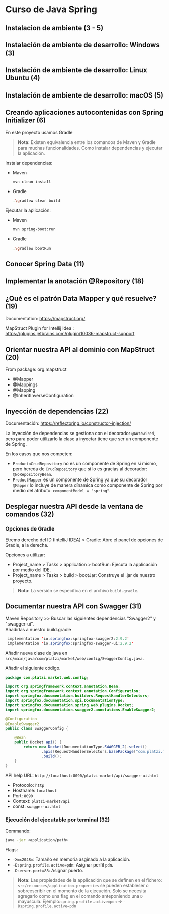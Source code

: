 # Curso de Java Spring

## Instalacion de ambiente (3 - 5)

## Instalación de ambiente de desarrollo: Windows (3)

## Instalación de ambiente de desarrollo: Linux Ubuntu (4)

## Instalación de ambiente de desarrollo: macOS (5)

## Creando aplicaciones autocontenidas con Spring Initializer (6)

En este proyecto usamos Gradle

> **Nota:** Existen equivalencia entre los comandos de Maven y Gradle para muchas funcionalidades. Como instalar dependencias y ejecutar la aplicación.

Instalar dependencias:

- Maven

    ```sh
    mvn clean install
    ```

- Gradle

    ```sh
    .\gradlew clean build
    ```

Ejecutar la aplicación:

- Maven

    ```sh
    mvn spring-boot:run
    ```

- Gradle

    ```sh
    .\gradlew bootRun
    ```

## Conocer Spring Data (11)

## Implementar la anotación @Repository (18)

## ¿Qué es el patrón Data Mapper y qué resuelve? (19)

Documentation: <https://mapstruct.org/>

MapStruct Plugin for Intellij Idea : <https://plugins.jetbrains.com/plugin/10036-mapstruct-support>

## Orientar nuestra API al dominio con MapStruct (20)

From package: org.mapstruct

- @Mapper
- @Mappings
- @Mapping
- @InheritInverseConfiguration

## Inyección de dependencias (22)

Documentación: <https://reflectoring.io/constructor-injection/>

La inyección de dependencias se gestiona con el decorador `@Autowired`, pero para poder utilizarlo la clase a inyectar tiene que ser un componente de Spring.

En los casos que nos competen:

- `ProductoCrudRepository` no es un componente de Spring en si mismo, pero hereda de `CrudRepository` que si lo es gracias al decorador: `@NoRepositoryBean`.
- `ProductMapper` es un componente de Spring ya que su decorador `@Mapper` lo incluye de manera dínamica como componente de Spring por medio del atributo: `componentModel = "spring"`.

## Desplegar nuestra API desde la ventana de comandos (32)

### Opciones de Gradle

Etremo derecho del ID (IntelliJ IDEA) > Gradle: Abre el panel de opciones de Gradle, a la derecha.

Opciones a utilizar:

- Project_name > Tasks > application > bootRun: Ejecuta la applicación por medio del IDE.
- Project_name > Tasks > build > bootJar: Construye el .jar de nuestro proyecto.

> **Nota:** La versión se especifica en el archivo `build.gradle`.

## Documentar nuestra API con Swagger (31)

Maven Repository >> Buscar las siguientes dependencias "Swagger2" y "swagger-ui".\
Añadirlas a nuestro build.gradle

```java
 implementation 'io.springfox:springfox-swagger2:2.9.2'
 implementation 'io.springfox:springfox-swagger-ui:2.9.2'
```

Añadir nueva clase de java en `src/main/java/com/platzi/market/web/config/SwaggerConfig.java`.

Añadir el siguiente código.

```java
package com.platzi.market.web.config;

import org.springframework.context.annotation.Bean;
import org.springframework.context.annotation.Configuration;
import springfox.documentation.builders.RequestHandlerSelectors;
import springfox.documentation.spi.DocumentationType;
import springfox.documentation.spring.web.plugins.Docket;
import springfox.documentation.swagger2.annotations.EnableSwagger2;

@Configuration
@EnableSwagger2
public class SwaggerConfig {

    @Bean
    public Docket api() {
        return new Docket(DocumentationType.SWAGGER_2).select()
                .apis(RequestHandlerSelectors.basePackage("com.platzi.market.web.controller"))
                .build();
    }
}

```

API help URL: `http://localhost:8090/platzi-market/api/swagger-ui.html`

- Protocolo: `http`
- Hostname: `localhost`
- Port: `8090`
- Context: `platzi-market/api`
- const: `swagger-ui.html`

### Ejecución del ejecutable por terminal (32)

Commando:

```sh
java -jar <application/path>
```

Flags:

- `-Xmx2048m`: Tamaño en memoria asginado a la aplicación.
- `-Dspring.profile.active=pdn`: Asignar perfil `pdn`.
- `-Dserver.port=88`: Asignar puerto.

> **Nota:** Las propiedades de la applicación que se definen en el fichero: `src/resources/application.properties` se pueden estableser o sobreescribir en el momento de la ejecución. Solo se necesita agregarlo como una flag en el comando anteponiendo una `D` mayuscula.
> Ejemplo:`spring.profile.active=pdn` => `-Dspring.profile.active=pdn`
